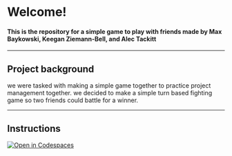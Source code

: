 # Welcome!
#### This is the repository for a simple game to play with friends made by Max Baykowski, Keegan Ziemann-Bell, and Alec Tackitt
___
## Project background
we were tasked with making a simple game together to practice project management together. we decided to make a simple turn based fighting game so two friends could battle for a winner.
___
## Instructions

[![Open in Codespaces](https://classroom.github.com/assets/launch-codespace-7f7980b617ed060a017424585567c406b6ee15c891e84e1186181d67ecf80aa0.svg)](https://classroom.github.com/open-in-codespaces?assignment_repo_id=13463764)
